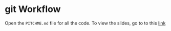 # git Workflow

Open the `PITCHME.md` file for all the code. 
To view the slides, go to to this [link](https://gitpitch.com/timathomas/talks/master?p=gitWorkFlow)

